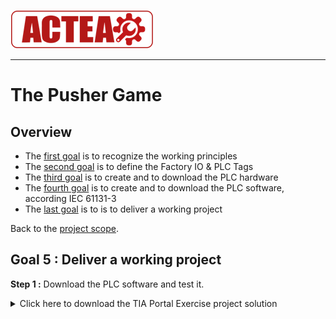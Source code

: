 ![ACTEA](/Logo_ACTEA_2.png)
_____________________________________
# The Pusher Game
## Overview
-   The [first goal](Ex03/Subchapter04_01.md) is to recognize the working principles
-   The [second goal](Ex03/Subchapter04_02.md) is to define the Factory IO & PLC Tags
-   The [third goal](Ex03/Subchapter04_03.md) is to create and to download the PLC hardware
-   The [fourth goal](Ex03/Subchapter04_04.md) is to create and to download the PLC software, according IEC 61131-3
-   The [last goal](Ex03/Subchapter04_05.md) is to is to deliver a working project

Back to the [project scope](Ex03/Subchapter04.md).

## Goal 5 : Deliver a working project
**Step 1 :** Download the PLC software and test it.

<details>
	<summary>Click here to download the TIA Portal Exercise project solution</summary><!-- Empty line after this one needed, do not delete! -->

<br>
Download file <a href="./Ex03/Documents/Ex3_PusherGame.zap15_1">here</a>.</p>

  </details><!-- Empty line after this one needed, do not delete! -->
